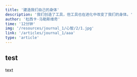 ```yaml
---
title: '建造我们自己的身体'
description: '我们创造了工具，但工具也在进化中改变了我们的身体。'
author: '杜西卡·马勒斯维奇'
time: '12分钟'
img: '/resources/journal_1/心智/2/1.jpg'
link: '/articles/journal_1/aaa'
type: 'article'
---
```



## test
text